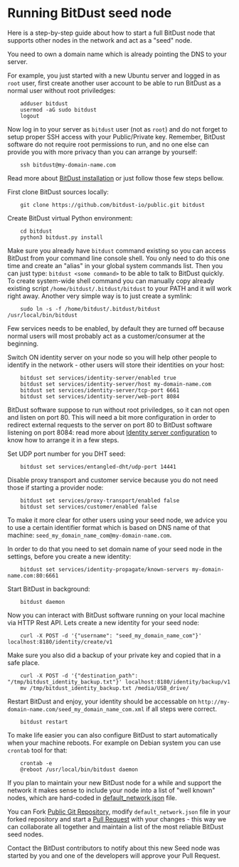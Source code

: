 # Running BitDust seed node

Here is a step-by-step guide about how to start a full BitDust node that supports other nodes in the network and act as a "seed" node.

You need to own a domain name which is already pointing the DNS to your server.

For example, you just started with a new Ubuntu server and logged in as `root` user, first create another user account to be able to run BitDust as a normal user without root priviledges:

        adduser bitdust
        usermod -aG sudo bitdust
        logout


Now log in to your server as `bitdust` user (not as `root`) and do not forget to setup proper SSH access with your Public/Private key. Remember, BitDust software do not require root permissions to run, and no one else can provide you with more privacy than you can arrange by yourself:

        ssh bitdust@my-domain-name.com


Read more about [BitDust installation](install.md) or just follow those few steps bellow.

First clone BitDust sources locally:

        git clone https://github.com/bitdust-io/public.git bitdust


Create BitDust virtual Python environment:
        
        cd bitdust
        python3 bitdust.py install


Make sure you already have `bitdust` command existing so you can access BitDust from your command line console shell.
You only need to do this one time and create an "alias" in your global system commands list. Then you can just type: `bitdust <some command>` to be able to talk to BitDust quickly. To create system-wide shell command you can manually copy already existing script `/home/bitdust/.bitdust/bitdust` to your PATH and it will work right away. Another very simple way is to just create a symlink:

        sudo ln -s -f /home/bitdust/.bitdust/bitdust /usr/local/bin/bitdust


Few services needs to be enabled, by default they are turned off because normal users will most probably act as a customer/consumer at the beginning.

Switch ON identity server on your node so you will help other people to identify in the network - other users will store their identities on your host:

        bitdust set services/identity-server/enabled true
        bitdust set services/identity-server/host my-domain-name.com
        bitdust set services/identity-server/tcp-port 6661
        bitdust set services/identity-server/web-port 8084


BitDust software suppose to run without root priviledges, so it can not open and listen on port 80. This will need a bit more configuration in order to redirect external requests to the server on port 80 to BitDust software listening on port 8084: read more about [Identity server configuration](identity_server.md) to know how to arrange it in a few steps.

Set UDP port number for you DHT seed:

        bitdust set services/entangled-dht/udp-port 14441


Disable proxy transport and customer service because you do not need those if starting a provider node:

        bitdust set services/proxy-transport/enabled false
        bitdust set services/customer/enabled false


To make it more clear for other users using your seed node, we advice you to use a certain identifier format which is based on DNS name of that machine: `seed_my_domain_name_com@my-domain-name.com`.

In order to do that you need to set domain name of your seed node in the settings, before you create a new identity:

        bitdust set services/identity-propagate/known-servers my-domain-name.com:80:6661


Start BitDust in background:

        bitdust daemon


Now you can interact with BitDust software running on your local machine via HTTP Rest API. Lets create a new identity for your seed node:

        curl -X POST -d '{"username": "seed_my_domain_name_com"}' localhost:8180/identity/create/v1


Make sure you also did a backup of your private key and copied that in a safe place.

        curl -X POST -d '{"destination_path": "/tmp/bitdust_identity_backup.txt"}' localhost:8180/identity/backup/v1
        mv /tmp/bitdust_identity_backup.txt /media/USB_drive/


Restart BitDust and enjoy, your identity should be accessable on `http://my-domain-name.com/seed_my_domain_name_com.xml` if all steps were correct.

        bitdust restart


To make life easier you can also configure BitDust to start automatically when your machine reboots. For example on Debian system you can use `crontab` tool for that:

        crontab -e
        @reboot /usr/local/bin/bitdust daemon


If you plan to maintain your new BitDust node for a while and support the network it makes sense to include your node into a list of "well known" nodes, which are hard-coded in [default_network.json](https://github.com/bitdust-io/public/blob/master/default_network.json) file.

You can Fork [Public Git Repository](https://github.com/bitdust-io/public), modify `default_network.json` file in your forked repository and start a [Pull Request](https://github.com/bitdust-io/public/pulls) with your changes - this way we can collaborate all together and maintain a list of the most reliable BitDust seed nodes.

Contact the BitDust contributors to notify about this new Seed node was started by you and one of the developers will approve your Pull Request.



<div class=fbcomments markdown="1">
</div>

